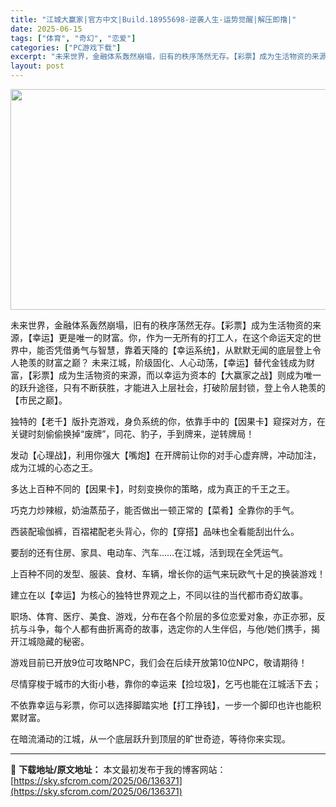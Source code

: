 ```yaml
---
title: "江城大赢家|官方中文|Build.18955698-逆袭人生-运势觉醒|解压即撸|"
date: 2025-06-15
tags: ["体育", "奇幻", "恋爱"]
categories: ["PC游戏下载"]
excerpt: "未来世界，金融体系轰然崩塌，旧有的秩序荡然无存。【彩票】成为生活物资的来源，【幸运】更是唯一的财富。你，作为一无所有的打工人，在这个命运天定的世界中，能否凭借勇气与智慧，靠着天降的【幸运系统】，从默默无闻的底层登上令人艳羡的财富之巅？ 未来江城，阶级固化、人心动荡，【幸运】替代金钱成为财富，【彩票】&hellip;"
layout: post
---
```


<img class="aligncenter size-full wp-image-136373" src="https://sky.sfcrom.com/wp-content/uploads/2025/06/2025061502255176.webp" alt="" width="616" height="353" />

未来世界，金融体系轰然崩塌，旧有的秩序荡然无存。【彩票】成为生活物资的来源，【幸运】更是唯一的财富。你，作为一无所有的打工人，在这个命运天定的世界中，能否凭借勇气与智慧，靠着天降的【幸运系统】，从默默无闻的底层登上令人艳羡的财富之巅？
未来江城，阶级固化、人心动荡，【幸运】替代金钱成为财富，【彩票】成为生活物资的来源，而以幸运为资本的【大赢家之战】则成为唯一的跃升途径，只有不断获胜，才能进入上层社会，打破阶层封锁，登上令人艳羡的【市民之巅】。

独特的【老千】版扑克游戏，身负系统的你，依靠手中的【因果卡】窥探对方，在关键时刻偷偷换掉“废牌”，同花、豹子，手到牌来，逆转牌局！

发动【心理战】，利用你强大【嘴炮】在开牌前让你的对手心虚弃牌，冲动加注，成为江城的心态之王。

多达上百种不同的【因果卡】，时刻变换你的策略，成为真正的千王之王。

巧克力炒辣椒，奶油蒸茄子，能否做出一顿正常的【菜肴】全靠你的手气。

西装配瑜伽裤，百褶裙配老头背心，你的【穿搭】品味也全看能刮出什么。

要刮的还有住房、家具、电动车、汽车……在江城，活到现在全凭运气。

上百种不同的发型、服装、食材、车辆，增长你的运气来玩欧气十足的换装游戏！

建立在以【幸运】为核心的独特世界观之上，不同以往的当代都市奇幻故事。

职场、体育、医疗、美食、游戏，分布在各个阶层的多位恋爱对象，亦正亦邪，反抗与斗争，每个人都有曲折离奇的故事，选定你的人生伴侣，与他/她们携手，揭开江城隐藏的秘密。

游戏目前已开放9位可攻略NPC，我们会在后续开放第10位NPC，敬请期待！

尽情穿梭于城市的大街小巷，靠你的幸运来【捡垃圾】，乞丐也能在江城活下去；

不依靠幸运与彩票，你可以选择脚踏实地【打工挣钱】，一步一个脚印也许也能积累财富。

在暗流涌动的江城，从一个底层跃升到顶层的旷世奇迹，等待你来实现。

---
📖 **下载地址/原文地址：** 本文最初发布于我的博客网站：[https://sky.sfcrom.com/2025/06/136371](https://sky.sfcrom.com/2025/06/136371)
